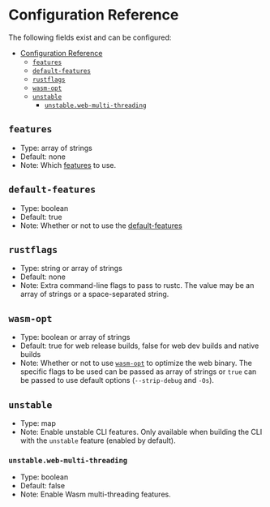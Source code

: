# Configuration Reference

The following fields exist and can be configured:

- [Configuration Reference](#configuration-reference)
  - [`features`](#features)
  - [`default-features`](#default-features)
  - [`rustflags`](#rustflags)
  - [`wasm-opt`](#wasm-opt)
  - [`unstable`](#unstable)
    - [`unstable.web-multi-threading`](#unstableweb-multi-threading)

## `features`

- Type: array of strings
- Default: none
- Note: Which [features](https://doc.rust-lang.org/cargo/reference/features.html?highlight=features#the-features-section) to use.

## `default-features`

- Type: boolean
- Default: true
- Note: Whether or not to use the [default-features](https://doc.rust-lang.org/cargo/reference/features.html#the-default-feature)

## `rustflags`

- Type: string or array of strings
- Default: none
- Note: Extra command-line flags to pass to rustc. The value may be an array of strings or a space-separated string.

## `wasm-opt`

- Type: boolean or array of strings
- Default: true for web release builds, false for web dev builds and native builds
- Note: Whether or not to use [`wasm-opt`](https://github.com/WebAssembly/binaryen?tab=readme-ov-file#wasm-opt) to optimize the web binary. The specific flags to be used can be passed as array of strings or `true` can be passed to use default options (`--strip-debug` and `-Os`).

## `unstable`

- Type: map
- Note: Enable unstable CLI features. Only available when building the CLI with the `unstable` feature (enabled by default).

### `unstable.web-multi-threading`

- Type: boolean
- Default: false
- Note: Enable Wasm multi-threading features.

